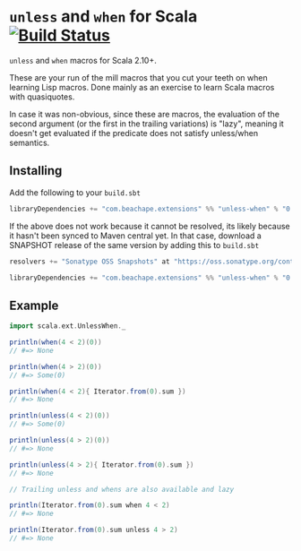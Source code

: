 # `unless` and `when` for Scala [![Build Status](https://travis-ci.org/lloydmeta/unless-when.svg?branch=master)](https://travis-ci.org/lloydmeta/unless-when)

`unless` and `when` macros for Scala 2.10+.

These are your run of the mill macros that you cut your teeth on when learning Lisp macros. Done mainly as an exercise
to learn Scala macros with quasiquotes.

In case it was non-obvious, since these are macros, the evaluation of the second argument (or the first in the trailing
variations) is "lazy", meaning it doesn't get evaluated if the predicate does not satisfy unless/when semantics.

## Installing

Add the following to your `build.sbt`

```scala
libraryDependencies += "com.beachape.extensions" %% "unless-when" % "0.0.2"
```

If the above does not work because it cannot be resolved, its likely because it hasn't been synced to Maven central yet.
In that case, download a SNAPSHOT release of the same version by adding this to `build.sbt`

```scala
resolvers += "Sonatype OSS Snapshots" at "https://oss.sonatype.org/content/repositories/snapshots"

libraryDependencies += "com.beachape.extensions" %% "unless-when" % "0.0.2-SNAPSHOT"
```

## Example

```scala
import scala.ext.UnlessWhen._

println(when(4 < 2)(0))
// #=> None

println(when(4 > 2)(0))
// #=> Some(0)

println(when(4 < 2){ Iterator.from(0).sum })
// #=> None

println(unless(4 < 2)(0))
// #=> Some(0)

println(unless(4 > 2)(0))
// #=> None

println(unless(4 > 2){ Iterator.from(0).sum })
// #=> None

// Trailing unless and whens are also available and lazy

println(Iterator.from(0).sum when 4 < 2)
// #=> None

println(Iterator.from(0).sum unless 4 > 2)
// #=> None
```

